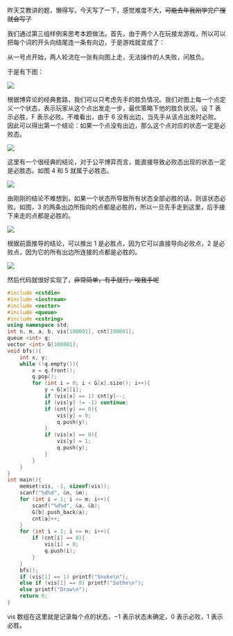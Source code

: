 昨天艾教讲的题，懒得写，今天写了一下，感觉难度不大，~~可能去年我刚学完广搜就会写了~~

我们通过第三组样例来思考本题做法。首先，由于两个人在玩接龙游戏，所以可以把每个词的开头向结尾连一条有向边，于是游戏就变成了：

从一号点开始，两人轮流在一张有向图上走，无法操作的人失败，问胜负。

于是有下图：

![](https://cdn.luogu.com.cn/upload/image_hosting/xx0x3nqp.png)

根据博弈论的经典套路，我们可以只考虑先手的胜负情况。我们对图上每一个点定义一个状态，表示玩家从这个点出发走一步，最优策略下他的胜负状况。设 T 表示必胜，F 表示必败。不难看出，由于 $6$ 没有出边，当先手从该点出发时必败。因此可以得出第一个结论：如果一个点没有出边，那么这个点对应的状态一定是必败态。

![](https://cdn.luogu.com.cn/upload/image_hosting/6ctmsy3z.png)

这里有一个很经典的结论，对于公平博弈而言，能直接导致必败态出现的状态一定是必胜态。如图 $4$ 和 $5$ 就属于必胜态。

![](https://cdn.luogu.com.cn/upload/image_hosting/1k29njv4.png)

由刚刚的结论不难想到，如果一个状态所导致所有状态全部必胜的话，则该状态必败。如图，$3$ 的两条出边所指向的点都是必胜的，所以一旦先手走到这里，后手接下来走的点都是必胜的。

![](https://cdn.luogu.com.cn/upload/image_hosting/tanrqm8e.png)

根据前面推导的结论，可以推出 $1$ 是必胜点，因为它可以直接导向必败点，$2$ 是必败点，因为它的所有出边所连接的点都是必胜的。

![](https://cdn.luogu.com.cn/upload/image_hosting/yaxvm123.png)

然后代码就很好实现了，~~非常简单，有手就行，唉我手呢~~

```cpp
#include <cstdio>
#include <iostream>
#include <vector>
#include <queue>
#include <cstring>
using namespace std;
int n, m, a, b, vis[100001], cnt[100001];
queue <int> q;
vector <int> G[100001];
void bfs(){
	int x, y;
	while (!q.empty()){
		x = q.front();
		q.pop();
		for (int i = 0; i < G[x].size(); i++){
			y = G[x][i];
			if (vis[x] == 1) cnt[y]--;
			if (vis[y] != -1) continue;
			if (cnt[y] == 0){
				vis[y] = 0;
				q.push(y);
			}
			if (vis[x] == 0){
				vis[y] = 1;
				q.push(y);
			}
		}
	}
}
int main(){
	memset(vis, -1, sizeof(vis));
	scanf("%d%d", &n, &m);
	for (int i = 1; i <= m; i++){
		scanf("%d%d", &a, &b);
		G[b].push_back(a);
		cnt[a]++;
	}
	for (int i = 1; i <= n; i++){
		if (cnt[i] == 0){
			vis[i] = 0;
			q.push(i);
		}
	}
	bfs(); 
	if (vis[1] == 1) printf("Snuke\n");
	else if (vis[1] == 0) printf("Sothe\n");
	else printf("Draw\n");
	return 0;
}
```

vis 数组在这里就是记录每个点的状态，$-1$ 表示状态未确定，$0$ 表示必败，$1$ 表示必胜。